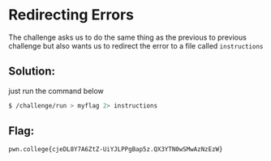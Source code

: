 
# Redirecting Errors

The challenge asks us to do the same thing as the previous to previous challenge but also wants us  to redirect the error to a file called `instructions`

## Solution:

just run the command below

```sh
$ /challenge/run > myflag 2> instructions 
```

## Flag: 

```
pwn.college{cjeDL8Y7A6ZtZ-UiYJLPPgBap5z.QX3YTN0wSMwAzNzEzW}
```



